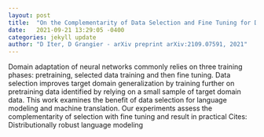 ```yaml
---
layout: post
title:  "On the Complementarity of Data Selection and Fine Tuning for Domain Adaptation"
date:   2021-09-21 13:29:05 -0400
categories: jekyll update
author: "D Iter, D Grangier - arXiv preprint arXiv:2109.07591, 2021"
---
```

Domain adaptation of neural networks commonly relies on three training phases: pretraining, selected data training and then fine tuning. Data selection improves target domain generalization by training further on pretraining data identified by relying on a small sample of target domain data. This work examines the benefit of data selection for language modeling and machine translation. Our experiments assess the complementarity of selection with fine tuning and result in practical Cites: Distributionally robust language modeling